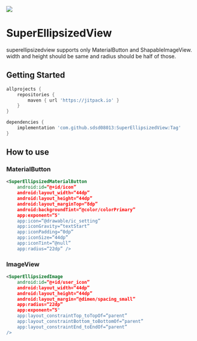 [![](https://jitpack.io/v/sdsd08013/SuperEllipsizedView.svg)](https://jitpack.io/#sdsd08013/SuperEllipsizedView)


# SuperEllipsizedView
superellipsizedview supports only MaterialButton and ShapableImageView.
width and height should be same and radius should be half of those.

## Getting Started
```groovy
allprojects {
    repositories {
        maven { url 'https://jitpack.io' }
    }
}
```

```groovy
dependencies {
    implementation 'com.github.sdsd08013:SuperEllipsizedView:Tag'
}
```
## How to use
### MaterialButton

```xml
<SuperEllipsizedMaterialButton
    android:id=“@+id/icon”
    android:layout_width=“44dp”
    android:layout_height=“44dp”
    android:layout_marginTop=“8dp”
    android:backgroundTint=“@color/colorPrimary”
    app:exponent=“5"
    app:icon=“@drawable/ic_setting”
    app:iconGravity=“textStart”
    app:iconPadding=“0dp”
    app:iconSize=“44dp”
    app:iconTint=“@null”
    app:radius=“22dp” />
```
### ImageView
```xml
<SuperEllipsizedImage
    android:id=“@+id/user_icon”
    android:layout_width=“44dp”
    android:layout_height=“44dp”
    android:layout_margin=“@dimen/spacing_small”
    app:radius=“22dp”
    app:exponent=“5"
    app:layout_constraintTop_toTopOf=“parent”
    app:layout_constraintBottom_toBottomOf=“parent”
    app:layout_constraintEnd_toEndOf=“parent”
/>
```
